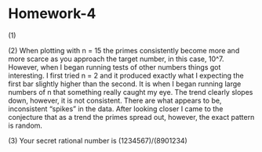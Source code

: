 Homework-4
==========
(1)


(2)
When plotting with n = 15 the primes consistently become more and more scarce as you approach the target number, 
in this case, 10^7. However, when I began running tests of other numbers things got interesting. I first tried n = 2 
and it produced exactly what I expecting the first bar slightly higher than the second. It is when I began running 
large numbers of n that something really caught my eye. The trend clearly slopes down, however, it is not consistent. 
There are what appears to be, inconsistent “spikes” in the data. After looking closer I came to the conjecture that 
as a trend the primes spread out, however, the exact pattern is random.

(3)
Your secret rational number is (1234567)/(8901234) 
